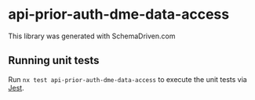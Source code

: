 
# api-prior-auth-dme-data-access

This library was generated with SchemaDriven.com

## Running unit tests

Run `nx test api-prior-auth-dme-data-access` to execute the unit tests via [Jest](https://jestjs.io).

